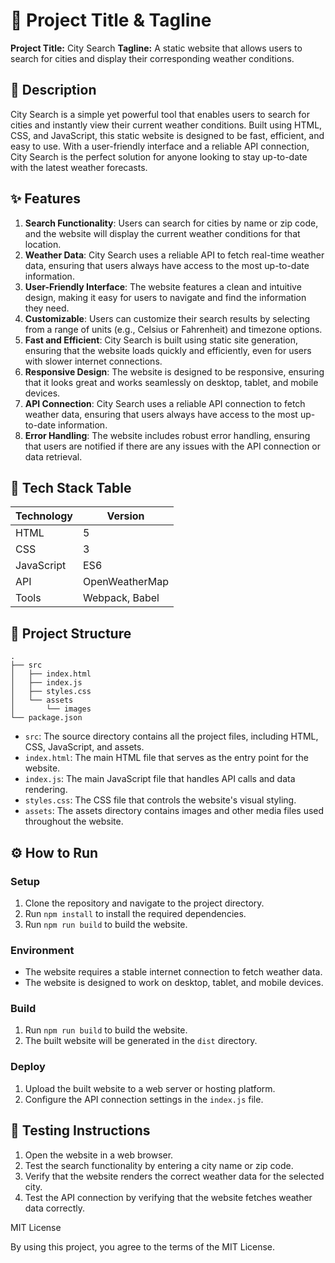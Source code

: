 **🚀 Project Title & Tagline**
================================

**Project Title:** City Search
**Tagline:** A static website that allows users to search for cities and display their corresponding weather conditions.

**📖 Description** 
----------------

City Search is a simple yet powerful tool that enables users to search for cities and instantly view their current weather conditions. Built using HTML, CSS, and JavaScript, this static website is designed to be fast, efficient, and easy to use. With a user-friendly interface and a reliable API connection, City Search is the perfect solution for anyone looking to stay up-to-date with the latest weather forecasts.

**✨ Features**
--------------

1. **Search Functionality**: Users can search for cities by name or zip code, and the website will display the current weather conditions for that location.
2. **Weather Data**: City Search uses a reliable API to fetch real-time weather data, ensuring that users always have access to the most up-to-date information.
3. **User-Friendly Interface**: The website features a clean and intuitive design, making it easy for users to navigate and find the information they need.
4. **Customizable**: Users can customize their search results by selecting from a range of units (e.g., Celsius or Fahrenheit) and timezone options.
5. **Fast and Efficient**: City Search is built using static site generation, ensuring that the website loads quickly and efficiently, even for users with slower internet connections.
6. **Responsive Design**: The website is designed to be responsive, ensuring that it looks great and works seamlessly on desktop, tablet, and mobile devices.
7. **API Connection**: City Search uses a reliable API connection to fetch weather data, ensuring that users always have access to the most up-to-date information.
8. **Error Handling**: The website includes robust error handling, ensuring that users are notified if there are any issues with the API connection or data retrieval.

**🧰 Tech Stack Table**
----------------------

| Technology | Version |
| --- | --- |
| HTML | 5 |
| CSS | 3 |
| JavaScript | ES6 |
| API | OpenWeatherMap |
| Tools | Webpack, Babel |

**📁 Project Structure**
----------------------

```
.
├── src
│   ├── index.html
│   ├── index.js
│   ├── styles.css
│   └── assets
│       └── images
└── package.json
```

* `src`: The source directory contains all the project files, including HTML, CSS, JavaScript, and assets.
* `index.html`: The main HTML file that serves as the entry point for the website.
* `index.js`: The main JavaScript file that handles API calls and data rendering.
* `styles.css`: The CSS file that controls the website's visual styling.
* `assets`: The assets directory contains images and other media files used throughout the website.

**⚙️ How to Run**
-----------------

### Setup

1. Clone the repository and navigate to the project directory.
2. Run `npm install` to install the required dependencies.
3. Run `npm run build` to build the website.

### Environment

* The website requires a stable internet connection to fetch weather data.
* The website is designed to work on desktop, tablet, and mobile devices.

### Build

1. Run `npm run build` to build the website.
2. The built website will be generated in the `dist` directory.

### Deploy

1. Upload the built website to a web server or hosting platform.
2. Configure the API connection settings in the `index.js` file.

**🧪 Testing Instructions**
-------------------------

1. Open the website in a web browser.
2. Test the search functionality by entering a city name or zip code.
3. Verify that the website renders the correct weather data for the selected city.
4. Test the API connection by verifying that the website fetches weather data correctly.



MIT License

By using this project, you agree to the terms of the MIT License.
